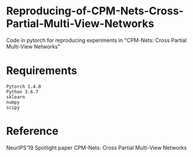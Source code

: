 # Reproducing-of-CPM-Nets-Cross-Partial-Multi-View-Networks
Code in pytorch for reproducing experiments in "CPM-Nets: Cross Partial Multi-View Networks"
# Requirements

    Pytorch 1.4.0
    Python 3.6.7
    sklearn
    numpy
    scipy

# Reference
 NeurIPS'19 Spotlight paper CPM-Nets: Cross Partial Multi-View Networks
